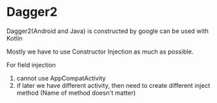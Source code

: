 # Dagger2 
Dagger2(Android and Java) is constructed by google can be used with Kotlin

Mostly we have to use Constructor Injection as much as possible.

For field injection
1. cannot use AppCompatActivity
2. if later we have different activity, then need to create different inject method (Name of method doesn't matter)
